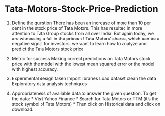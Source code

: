 # Tata-Motors-Stock-Price-Prediction

1. Define the question
There has been an increase of more than 10 per cent in the stock price of Tata Motors. This has resulted in more attention to Tata Group stocks from all over India. But again today, we are witnessing a fall in the prices of Tata Motors’ shares, which can be a negative signal for investors.  we want to learn how to analyze and predict the Tata Motors stock price

2. Metric for success
Making correct predictions on Tata Motors stock price with the model with the lowest mean squared error or the model with highest accuracy.

3. Experimental design taken
Import libraries
Load  dataset
clean the data 
Exploratory data analysis techniques

4. Appropriateness of available data to answer the given question. To get the data:
        *   Visit Yahoo Finance
        *   Search for Tata Motors or TTM (it’s the stock symbol of Tata Motors)
        *   Then click on Historical data and click on download.        
